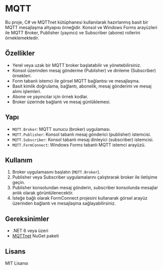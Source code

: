 # MQTT

Bu proje, C# ve MQTTnet kütüphanesi kullanılarak hazırlanmış basit bir MQTT mesajlaşma altyapısı örneğidir. Konsol ve Windows Forms arayüzleri ile MQTT Broker, Publisher (yayıncı) ve Subscriber (abone) rollerini örneklemektedir.

## Özellikler

- Yerel veya uzak bir MQTT broker başlatabilir ve yönetebilirsiniz.
- Konsol üzerinden mesaj gönderme (Publisher) ve dinleme (Subscriber) örnekleri.
- Form tabanlı istemci ile görsel MQTT bağlantısı ve mesajlaşma.
- Basit kimlik doğrulama, bağlantı, abonelik, mesaj gönderimi ve mesaj alımı işlemleri.
- Abone ve yayıncılar için örnek kodlar.
- Broker üzerinde bağlantı ve mesaj günlüklemesi.

## Yapı

- `MQTT.Broker`: MQTT sunucu (broker) uygulaması.
- `MQTT.Publisher`: Konsol tabanlı mesaj gönderici (publisher) istemcisi.
- `MQTT.Subscriber`: Konsol tabanlı mesaj dinleyici (subscriber) istemcisi.
- `MQTT.FormConnect`: Windows Forms tabanlı MQTT istemci arayüzü.

## Kullanım

1. Broker uygulamasını başlatın (`MQTT.Broker`).
2. Publisher veya Subscriber uygulamalarını çalıştırarak broker ile iletişime geçin.
3. Publisher konsolundan mesaj gönderin, subscriber konsolunda mesajlar anlık olarak görüntülenecektir.
4. İsteğe bağlı olarak FormConnect projesini kullanarak görsel arayüz üzerinden bağlantı ve mesajlaşma sağlayabilirsiniz.

## Gereksinimler

- .NET 6 veya üzeri
- [MQTTnet](https://github.com/dotnet/MQTTnet) NuGet paketi

## Lisans

MIT Lisansı

